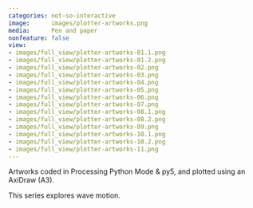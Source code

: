 ```yaml
---
categories: not-so-interactive
image:      images/plotter-artworks.png
media:      Pen and paper
nonfeature: false
view:
- images/full_view/plotter-artworks-01.1.png
- images/full_view/plotter-artworks-01.2.png
- images/full_view/plotter-artworks-02.png
- images/full_view/plotter-artworks-03.png
- images/full_view/plotter-artworks-04.png
- images/full_view/plotter-artworks-05.png
- images/full_view/plotter-artworks-06.png
- images/full_view/plotter-artworks-07.png
- images/full_view/plotter-artworks-08.1.png
- images/full_view/plotter-artworks-08.2.png
- images/full_view/plotter-artworks-09.png
- images/full_view/plotter-artworks-10.1.png
- images/full_view/plotter-artworks-10.2.png
- images/full_view/plotter-artworks-11.png
---
```

Artworks coded in Processing Python Mode & py5, and plotted using an AxiDraw (A3). 

This series explores wave motion.
